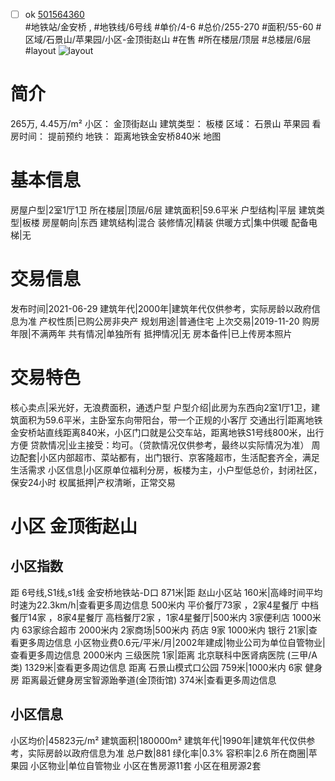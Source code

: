 - [ ] ok [501564360](https://bj.5i5j.com/ershoufang/501564360.html)  
 #地铁站/金安桥 ,  #地铁线/6号线
#单价/4-6 #总价/255-270 #面积/55-60   #区域/石景山/苹果园/小区-金顶街赵山 #在售 #所在楼层/顶层 #总楼层/6层 #layout 
![layout](http://image2a.5i5j.com/bdir/layout/b573e1532d384738905f8a4ac2a1d401.jpg_P5.jpg) 
# 简介 
 265万,  4.45万/m² 
小区： 金顶街赵山
建筑类型： 板楼
区域： 石景山 苹果园
看房时间： 提前预约
地铁： 距离地铁金安桥840米 地图
# 基本信息 
 房屋户型|2室1厅1卫
所在楼层|顶层/6层
建筑面积|59.6平米
户型结构|平层
建筑类型|板楼
房屋朝向|东西
建筑结构|混合
装修情况|精装
供暖方式|集中供暖
配备电梯|无
# 交易信息 
 发布时间|2021-06-29
建筑年代|2000年|建筑年代仅供参考，实际房龄以政府信息为准
产权性质|已购公房非央产
规划用途|普通住宅
上次交易|2019-11-20
购房年限|不满两年
共有情况|单独所有
抵押情况|无
房本备件|已上传房本照片
# 交易特色 
 核心卖点|采光好，无浪费面积，通透户型
户型介绍|此房为东西向2室1厅1卫，建筑面积为59.6平米，主卧室东向带阳台，带一个正规的小客厅
交通出行|距离地铁金安桥站直线距离840米，小区门口就是公交车站，距离地铁S1号线800米，出行方便
贷款情况|业主接受：均可。（贷款情况仅供参考，最终以实际情况为准）
周边配套|小区内部超市、菜站都有，出门银行、京客隆超市，生活配套齐全，满足生活需求
小区信息|小区原单位福利分房，板楼为主，小户型低总价，封闭社区，保安24小时
权属抵押|产权清晰，正常交易
# 小区 金顶街赵山
## 小区指数 
 距 6号线,S1线,s1线 金安桥地铁站-D口 871米|距 赵山小区站 160米|高峰时间平均时速为22.3km/h|查看更多周边信息
500米内 平价餐厅73家 ，2家4星餐厅
中档餐厅14家 ，8家4星餐厅
高档餐厅2家 ，1家4星餐厅|500米内 3家便利店
1000米内 63家综合超市
2000米内 2家商场|500米内 药店 9家
1000米内 银行 21家|查看更多周边信息
小区物业费0.6元/平米/月|2002年建成|物业公司为单位自管物业|查看更多周边信息
2000米内 三级医院 1家|距离 北京联科中医肾病医院 (三甲/A类) 1329米|查看更多周边信息
距离 石景山模式口公园 759米|1000米内 6家 健身房
距离最近健身房宝智源跆拳道(金顶街馆) 374米|查看更多周边信息
## 小区信息 
 小区均价|45823元/m²
建筑面积|180000m²
建筑年代|1990年|建筑年代仅供参考，实际房龄以政府信息为准
总户数|881
绿化率|0.3%
容积率|2.6
所在商圈|苹果园
小区物业|单位自管物业
小区在售房源11套
小区在租房源2套
